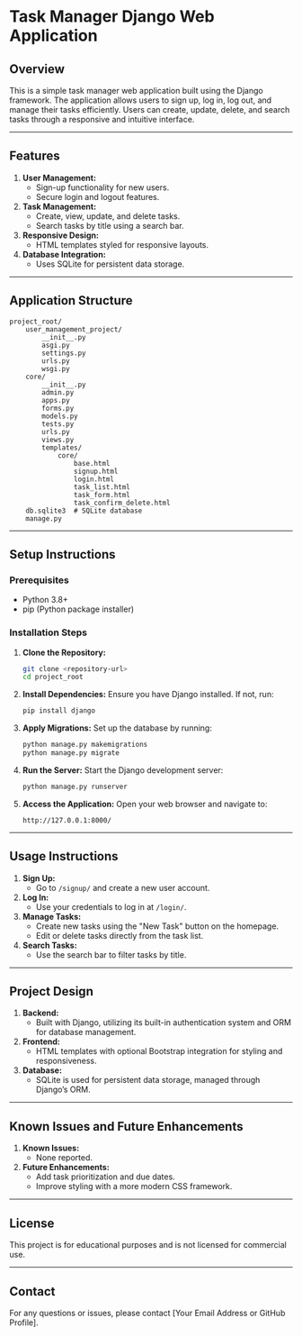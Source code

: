 # Task Manager Django Web Application

## Overview
This is a simple task manager web application built using the Django framework. The application allows users to sign up, log in, log out, and manage their tasks efficiently. Users can create, update, delete, and search tasks through a responsive and intuitive interface.

---

## Features
1. **User Management:**
   - Sign-up functionality for new users.
   - Secure login and logout features.
2. **Task Management:**
   - Create, view, update, and delete tasks.
   - Search tasks by title using a search bar.
3. **Responsive Design:**
   - HTML templates styled for responsive layouts.
4. **Database Integration:**
   - Uses SQLite for persistent data storage.

---

## Application Structure
```
project_root/
    user_management_project/
        __init__.py
        asgi.py
        settings.py
        urls.py
        wsgi.py
    core/
        __init__.py
        admin.py
        apps.py
        forms.py
        models.py
        tests.py
        urls.py
        views.py
        templates/
            core/
                base.html
                signup.html
                login.html
                task_list.html
                task_form.html
                task_confirm_delete.html
    db.sqlite3  # SQLite database
    manage.py
```

---

## Setup Instructions

### Prerequisites
- Python 3.8+
- pip (Python package installer)

### Installation Steps
1. **Clone the Repository:**
   ```bash
   git clone <repository-url>
   cd project_root
   ```

2. **Install Dependencies:**
   Ensure you have Django installed. If not, run:
   ```bash
   pip install django
   ```

3. **Apply Migrations:**
   Set up the database by running:
   ```bash
   python manage.py makemigrations
   python manage.py migrate
   ```

4. **Run the Server:**
   Start the Django development server:
   ```bash
   python manage.py runserver
   ```

5. **Access the Application:**
   Open your web browser and navigate to:
   ```
   http://127.0.0.1:8000/
   ```

---

## Usage Instructions
1. **Sign Up:**
   - Go to `/signup/` and create a new user account.
2. **Log In:**
   - Use your credentials to log in at `/login/`.
3. **Manage Tasks:**
   - Create new tasks using the "New Task" button on the homepage.
   - Edit or delete tasks directly from the task list.
4. **Search Tasks:**
   - Use the search bar to filter tasks by title.

---

## Project Design
1. **Backend:**
   - Built with Django, utilizing its built-in authentication system and ORM for database management.
2. **Frontend:**
   - HTML templates with optional Bootstrap integration for styling and responsiveness.
3. **Database:**
   - SQLite is used for persistent data storage, managed through Django’s ORM.

---

## Known Issues and Future Enhancements
1. **Known Issues:**
   - None reported.
2. **Future Enhancements:**
   - Add task prioritization and due dates.
   - Improve styling with a more modern CSS framework.

---

## License
This project is for educational purposes and is not licensed for commercial use.

---

## Contact
For any questions or issues, please contact [Your Email Address or GitHub Profile].



